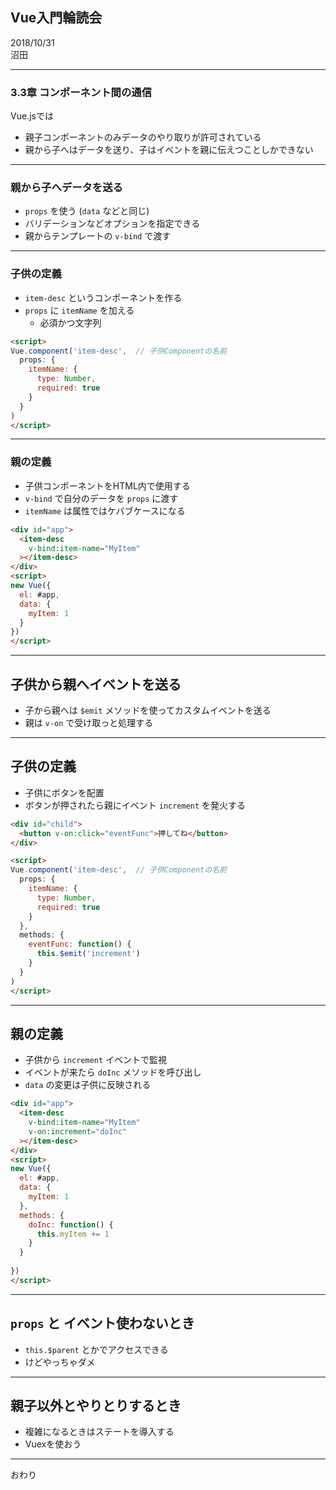 ## Vue入門輪読会

2018/10/31  
沼田

---

### 3.3章 コンポーネント間の通信
Vue.jsでは

- 親子コンポーネントのみデータのやり取りが許可されている
- 親から子へはデータを送り、子はイベントを親に伝えつことしかできない

---

### 親から子へデータを送る
- `props` を使う (`data` などと同じ)
- バリデーションなどオプションを指定できる
- 親からテンプレートの `v-bind` で渡す

---

### 子供の定義

- `item-desc` というコンポーネントを作る
- `props` に `itemName` を加える
    - 必須かつ文字列

```html
<script>
Vue.component('item-desc',  // 子供Componentの名前
  props: {
    itemName: {
      type: Number,
      required: true
    }
  }
)
</script>
```

---

### 親の定義
- 子供コンポーネントをHTML内で使用する
- `v-bind` で自分のデータを `props` に渡す
- `itemName` は属性ではケバブケースになる

```html
<div id="app">
  <item-desc
    v-bind:item-name="MyItem"
  ></item-desc>
</div>
<script>
new Vue({
  el: #app,
  data: {
    myItem: 1
  }
})
</script>
```

---

## 子供から親へイベントを送る
- 子から親へは `$emit` メソッドを使ってカスタムイベントを送る
- 親は `v-on` で受け取っと処理する

---

## 子供の定義
- 子供にボタンを配置
- ボタンが押されたら親にイベント `increment` を発火する

```html
<div id="child">
  <button v-on:click="eventFunc">押してね</button>
</div>

<script>
Vue.component('item-desc',  // 子供Componentの名前
  props: {
    itemName: {
      type: Number,
      required: true
    }
  },
  methods: {
    eventFunc: function() {
      this.$emit('increment')
    }
  }
)
</script>
```

---

## 親の定義
- 子供から `increment` イベントで監視
- イベントが来たら `doInc` メソッドを呼び出し
- `data` の変更は子供に反映される

```html
<div id="app">
  <item-desc
    v-bind:item-name="MyItem"
    v-on:increment="doInc"
  ></item-desc>
</div>
<script>
new Vue({
  el: #app,
  data: {
    myItem: 1
  },
  methods: {
    doInc: function() {
      this.myItem += 1
    }
  }
  
})
</script>
```

---

## `props` と イベント使わないとき
- `this.$parent` とかでアクセスできる
- けどやっちゃダメ

---

## 親子以外とやりとりするとき
- 複雑になるときはステートを導入する
- Vuexを使おう

---

おわり